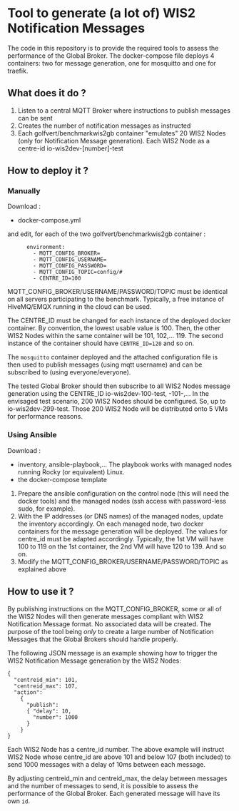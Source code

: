 # Tool to generate (a lot of) WIS2 Notification Messages

The code in this repository is to provide the required tools to assess the performance of the Global Broker. 
The docker-compose file deploys 4 containers: two for message generation, one for mosquitto and one for traefik.

## What does it do ?

1. Listen to a central MQTT Broker where instructions to publish messages can be sent
2. Creates the number of notification messages as instructed
3. Each golfvert/benchmarkwis2gb container "emulates" 20 WIS2 Nodes (only for Notification Message generation). Each WIS2 Node as a centre-id io-wis2dev-[number]-test


## How to deploy it ?

### Manually

Download :
- docker-compose.yml

and edit, for each of the two golfvert/benchmarkwis2gb container :

```
      environment:
        - MQTT_CONFIG_BROKER=
        - MQTT_CONFIG_USERNAME=
        - MQTT_CONFIG_PASSWORD=
        - MQTT_CONFIG_TOPIC=config/#
        - CENTRE_ID=100
 ```

MQTT_CONFIG_BROKER/USERNAME/PASSWORD/TOPIC must be identical on all servers participating to the benchmark. 
Typically, a free instance of HiveMQ/EMQX running in the cloud can be used.

The CENTRE_ID must be changed for each instance of the deployed docker container.
By convention, the lowest usable value is 100. Then, the other WIS2 Nodes within the same container will be 101, 102,... 119.
The second instance of the container should have `CENTRE_ID=120` and so on.

The `mosquitto` container deployed and the attached configuration file is then used to publish messages (using mqtt username) and can be subscribed to (using everyone/everyone).

The tested Global Broker should then subscribe to all WIS2 Nodes message generation using the CENTRE_ID io-wis2dev-100-test, -101-,... 
In the envisaged test scenario, 200 WIS2 Nodes should be configured. So, up to io-wis2dev-299-test. Those 200 WIS2 Node will be distributed onto 5 VMs for performance reasons.

### Using Ansible

Download : 
- inventory, ansible-playbook,... The playbook works with managed nodes running Rocky (or equivalent) Linux.
- the docker-compose template

1. Prepare the ansible configuration on the control node (this will need the docker tools) and the managed nodes (ssh access with password-less sudo, for example).
2. With the IP addresses (or DNS names) of the managed nodes, update the inventory accordingly. On each managed node, two docker containers for the message generation will be deployed. The values for centre_id must be adapted accordingly. Typically, the 1st VM will have 100 to 119 on the 1st container, the 2nd VM will have 120 to 139. And so on.
3. Modify the MQTT_CONFIG_BROKER/USERNAME/PASSWORD/TOPIC as explained above

## How to use it ?

By publishing instructions on the MQTT_CONFIG_BROKER, some or all of the WIS2 Nodes will then generate messages compliant with WIS2 Notification Message format. 
No associated data will be created. The purpose of the tool being _only_ to create a large number of Notification Messages that the Global Brokers should handle properly.

The following JSON message is an example showing how to trigger the WIS2 Notification Message generation by the WIS2 Nodes:

```
{
  "centreid_min": 101,
  "centreid_max": 107,
  "action":
    {
      "publish":
      { "delay": 10,
        "number": 1000
      }
    } 
}
```

Each WIS2 Node has a centre_id number. The above example will instruct WIS2 Node whose centre_id are above 101 and below 107 (both included) to send 1000 messages with a delay of 10ms between each message.

By adjusting centreid_min and centreid_max, the delay between messages and the number of messages to send, it is possible to assess the performance of the Global Broker.
Each generated message will have its own `id`.
